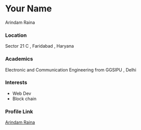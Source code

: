 # Your Name
Arindam Raina


### Location
Sector 21 C , Faridabad , Haryana

### Academics

Electronic and Communication Engineering from GGSIPU , Delhi

### Interests

- Web Dev
- Block chain

### Profile Link

[Arindam Raina](https://github.com/h2o-Noob)